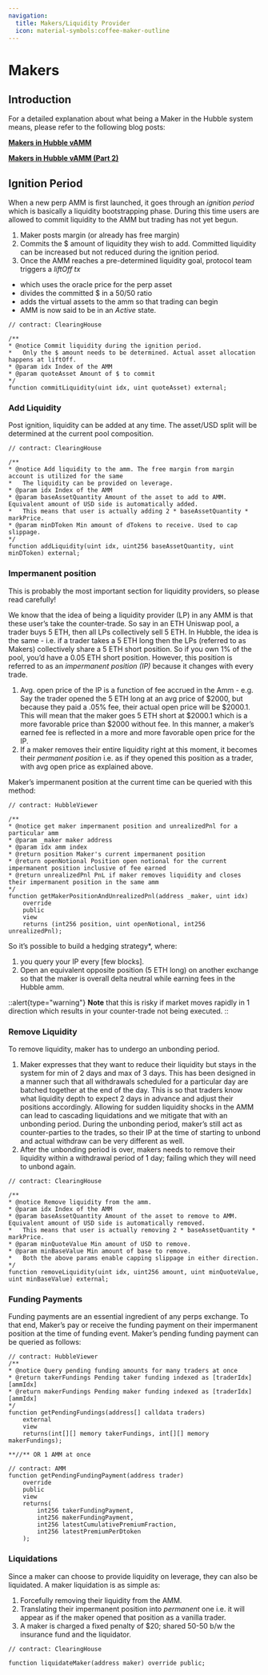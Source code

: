 ```yaml
---
navigation:
  title: Makers/Liquidity Provider
  icon: material-symbols:coffee-maker-outline
---
```


# Makers

## Introduction

For a detailed explanation about what being a Maker in the Hubble system means, please refer to the following blog posts:

[**Makers in Hubble vAMM**](https://medium.com/hubbleexchange/makers-in-hubble-vamm-c2dbae445ed9)

[**Makers in Hubble vAMM (Part 2)**](https://medium.com/hubbleexchange/makers-in-hubble-vamm-part-2-54eb9845b0b7)

## Ignition Period

When a new perp AMM is first launched, it goes through an *ignition period* which is basically a liquidity bootstrapping phase. During this time users are allowed to commit liquidity to the AMM but trading has not yet begun. 

1. Maker posts margin (or already has free margin)
2. Commits the $ amount of liquidity they wish to add. Committed liquidity can be increased but not reduced during the ignition period.
3. Once the AMM reaches a pre-determined liquidity goal, protocol team triggers a *liftOff tx*
  - which uses the oracle price for the perp asset
  - divides the committed $ in a 50/50 ratio
  - adds the virtual assets to the amm so that trading can begin
  - AMM is now said to be in an *Active* state.

```solidity
// contract: ClearingHouse

/**
* @notice Commit liquidity during the ignition period.
*   Only the $ amount needs to be determined. Actual asset allocation happens at liftOff.
* @param idx Index of the AMM
* @param quoteAsset Amount of $ to commit
*/
function commitLiquidity(uint idx, uint quoteAsset) external;
```

### Add Liquidity

Post ignition, liquidity can be added at any time. The asset/USD split will be determined at the current pool composition.

```solidity
// contract: ClearingHouse

/**
* @notice Add liquidity to the amm. The free margin from margin account is utilized for the same
*   The liquidity can be provided on leverage.
* @param idx Index of the AMM
* @param baseAssetQuantity Amount of the asset to add to AMM. Equivalent amount of USD side is automatically added.
*   This means that user is actually adding 2 * baseAssetQuantity * markPrice.
* @param minDToken Min amount of dTokens to receive. Used to cap slippage.
*/
function addLiquidity(uint idx, uint256 baseAssetQuantity, uint minDToken) external;
```

### Impermanent position

This is probably the most important section for liquidity providers, so please read carefully!

We know that the idea of being a liquidity provider (LP) in any AMM is that these user’s take the counter-trade. So say in an ETH Uniswap pool, a trader buys 5 ETH, then all LPs collectively sell 5 ETH. In Hubble, the idea is the same - i.e. if a trader takes a 5 ETH long then the LPs (referred to as Makers) collectively share a 5 ETH short position. So if you own 1% of the pool, you’d have a 0.05 ETH short position. However, this position is referred to as an *impermanent position (IP)* because it changes with every trade.

1. Avg. open price of the IP is a function of fee accrued in the Amm - e.g. Say the trader opened the 5 ETH long at an avg price of $2000, but because they paid a .05% fee, their actual open price will be $2000.1. This will mean that the maker goes 5 ETH short at $2000.1 which is a more favorable price than $2000 without fee. In this manner, a maker’s earned fee is reflected in a more and more favorable open price for the IP.
2. If a maker removes their entire liquidity right at this moment, it becomes their *permanent position* i.e. as if they opened this position as a trader, with avg open price as explained above.

Maker’s impermanent position at the current time can be queried with this method:

```solidity
// contract: HubbleViewer

/**
* @notice get maker impermanent position and unrealizedPnl for a particular amm
* @param _maker maker address
* @param idx amm index
* @return position Maker's current impermanent position
* @return openNotional Position open notional for the current impermanent position inclusive of fee earned
* @return unrealizedPnl PnL if maker removes liquidity and closes their impermanent position in the same amm
*/
function getMakerPositionAndUnrealizedPnl(address _maker, uint idx)
    override
    public
    view
    returns (int256 position, uint openNotional, int256 unrealizedPnl);
```

So it’s possible to build a hedging strategy*, where:

1. you query your IP every [few blocks].
2. Open an equivalent opposite position (5 ETH long) on another exchange so that the maker is overall delta neutral while earning fees in the Hubble amm.

::alert{type="warning"}
**Note** that this is risky if market moves rapidly in 1 direction which results in your counter-trade not being executed.
::

### **Remove Liquidity**

To remove liquidity, maker has to undergo an unbonding period.

1. Maker expresses that they want to reduce their liquidity but stays in the system for min of 2 days and max of 3 days. This has been designed in a manner such that all withdrawals scheduled for a particular day are batched together at the end of the day. This is so that traders know what liquidity depth to expect 2 days in advance and adjust their positions accordingly. Allowing for sudden liquidity shocks in the AMM can lead to cascading liquidations and we mitigate that with an unbonding period. During the unbonding period, maker’s still act as counter-parties to the trades, so their IP at the time of starting to unbond and actual withdraw can be very different as well.
2. After the unbonding period is over, makers needs to remove their liquidity within a withdrawal period of 1 day; failing which they will need to unbond again.

```solidity
// contract: ClearingHouse

/**
* @notice Remove liquidity from the amm.
* @param idx Index of the AMM
* @param baseAssetQuantity Amount of the asset to remove to AMM. Equivalent amount of USD side is automatically removed.
*   This means that user is actually removing 2 * baseAssetQuantity * markPrice.
* @param minQuoteValue Min amount of USD to remove.
* @param minBaseValue Min amount of base to remove.
*   Both the above params enable capping slippage in either direction.
*/
function removeLiquidity(uint idx, uint256 amount, uint minQuoteValue, uint minBaseValue) external;
```

### Funding Payments

Funding payments are an essential ingredient of any perps exchange. To that end, Maker’s pay or receive the funding payment on their impermanent position at the time of funding event. Maker’s pending funding payment can be queried as follows:

```solidity
// contract: HubbleViewer
/**
* @notice Query pending funding amounts for many traders at once
* @return takerFundings Pending taker funding indexed as [traderIdx][ammIdx]
* @return makerFundings Pending maker funding indexed as [traderIdx][ammIdx]
*/
function getPendingFundings(address[] calldata traders)
    external
    view
    returns(int[][] memory takerFundings, int[][] memory makerFundings);

**//** OR 1 AMM at once

// contract: AMM
function getPendingFundingPayment(address trader)
	override
	public
	view
	returns(
	    int256 takerFundingPayment,
	    int256 makerFundingPayment,
	    int256 latestCumulativePremiumFraction,
	    int256 latestPremiumPerDtoken
	);
```

### Liquidations

Since a maker can choose to provide liquidity on leverage, they can also be liquidated. A maker liquidation is as simple as:

1. Forcefully removing their liquidity from the AMM.
2. Translating their impermanent position into *permanent* one i.e. it will appear as if the maker opened that position as a vanilla trader.
3. A maker is charged a fixed penalty of $20; shared 50-50 b/w the insurance fund and the liquidator.

```solidity
// contract: ClearingHouse

function liquidateMaker(address maker) override public;
```
